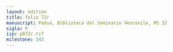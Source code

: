 ```yaml
---
layout: edition
title: folio 72r
manuscript: Padua, Biblioteca del Seminario Vescovile, MS 32
sigla: P
iip: p072r.tif
milestone: 143
---
```

